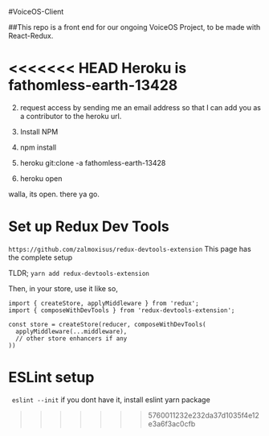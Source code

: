 #VoiceOS-Client

##This repo is a front end for our ongoing VoiceOS Project, to be made with React-Redux.

<<<<<<< HEAD
Heroku is fathomless-earth-13428
=======
2. request access by sending me an email address so that I can add you as a contributor to the heroku url.

3. Install NPM

4. npm install

5. heroku git:clone -a fathomless-earth-13428

6. heroku open

walla, its open.  there ya go.

# Set up Redux Dev Tools
` https://github.com/zalmoxisus/redux-devtools-extension `
This page has the complete setup

TLDR;
` yarn add redux-devtools-extension `

Then, in your store, use it like so,

```
import { createStore, applyMiddleware } from 'redux';
import { composeWithDevTools } from 'redux-devtools-extension';

const store = createStore(reducer, composeWithDevTools(
  applyMiddleware(...middleware),
  // other store enhancers if any
))
```

# ESLint setup
` eslint --init` 
if you dont have it, install eslint yarn package
>>>>>>> 5760011232e232da37d1035f4e12e3a6f3ac0cfb
